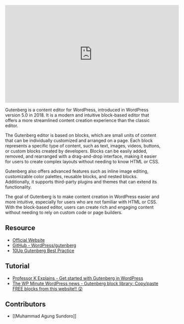 <iframe width="560" height="315" src="https://www.youtube.com/embed/te7aHH7trts" title="YouTube video player" frameborder="0" allow="accelerometer; autoplay; clipboard-write; encrypted-media; gyroscope; picture-in-picture; web-share" allowfullscreen></iframe>

Gutenberg is a content editor for WordPress, introduced in WordPress version 5.0 in 2018. It is a modern and intuitive block-based editor that offers a more streamlined content creation experience than the classic editor.

The Gutenberg editor is based on blocks, which are small units of content that can be individually customized and arranged on a page. Each block represents a specific type of content, such as text, images, videos, buttons, or custom blocks created by developers. Blocks can be easily added, removed, and rearranged with a drag-and-drop interface, making it easier for users to create complex layouts without needing to know HTML or CSS.

Gutenberg also offers advanced features such as inline image editing, customizable color palettes, reusable blocks, and nested blocks. Additionally, it supports third-party plugins and themes that can extend its functionality.

The goal of Gutenberg is to make content creation in WordPress easier and more intuitive, especially for users who are not familiar with HTML or CSS. With the block-based editor, users can create rich and engaging content without needing to rely on custom code or page builders.

## Resource
- [Official Website](https://wordpress.org/gutenberg/)
- [GitHub - WordPress/gutenberg](https://github.com/WordPress/gutenberg)
- [10Up Gutenberg Best Practice](https://gutenberg.10up.com/)

## Tutorial
- [Professor K Explains - Get started with Gutenberg in WordPress](https://www.youtube.com/playlist?list=PLFYdvD6EeUNk0te8meyMNmjfjupd-o8yS)
- [The WP Minute WordPress news - Gutenberg block library: Copy/paste FREE blocks from this website!! 😲](https://www.youtube.com/watch?v=wrHHNUbznK4&list=WL)

## Contributors
- [[Muhammad Agung Sundoro]]